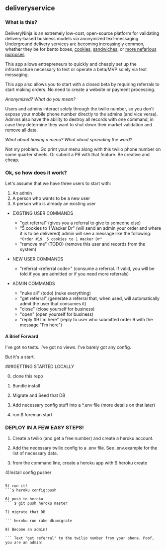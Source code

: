 ## deliveryservice

### What is this? 

DeliveryNinja is an extremely low-cost, open-source platform for validating delivery-based business models via anonymized text-messaging. Underground delivery services are becoming increasingly common, whether they be for bento boxes, [cookies](http://www.northbynorthwestern.com/story/magazine-project-cookie-by-catherine-rolfe/), [sandwiches](http://www.northbynorthwestern.com/story/michael-wilbon-on-journalism-and-nus-mythic-sandwi/), or [more nefarious purposes](http://apps.northbynorthwestern.com/magazine/2015/spring/trailblazin/)

This app allows entrepreneurs to quickly and cheaply set up the infrastructure
necessary to test or operate a beta/MVP solely via text messaging.


This app also allows you to start with a closed beta by requiring referrals to start making orders. No need to create a website or payment processing.  

*Anonymized? What do you mean?*

Users and admins interact solely through the twilio number, so you don't expose your mobile phone number directly to the admins (and vice versa). Admins also have the ability to destroy all records with one command, in case they determine they want to shut down their market validation and remove all data. 


*What about having a menu? What about spreading the word?*

Not my problem. Go print your menu along with this twilio phone number on some quarter sheets. Or submit a PR with that feature. Be creative and cheap. 


### Ok, so how does it work? 

Let's assume that we have three users to start with:

1) An admin
2) A person who wants to be a new user
3) A person who is already an existing user


- EXISTING USER COMMANDS
  - "get referral"
      (gives you a referral to give to someone else)
  - "5 cookies to 1 Wacker Dr" 
      (will send an admin your order and where it is to be delivered)
      admin will see a message like the following:
      ``` "Order #19  5 cookies to 1 Wacker Dr" ```
  - "remove me" (TODO)
      (remove this user and records from the system)

- NEW USER COMMANDS
   - "referral \<referral code\>"
     (consume a referral. If valid, you will be told if you are admitted or if you need more referrals)

- ADMIN COMMANDS
  - "nuke all" (todo) 
    (nuke everything)
  - "get referral"
    (generate a referral that, when used, will automatically admit the user that
     consumes it)
  - "close"
    (close yourself for business)
  - "open"
    (open yourself for business)
  - "reply #9 I'm here"
    (reply to user who submitted order 9 with the message "I'm here")




#### A Brief Forward

I've got no tests. I've got no views. I've barely got any config. 

But it's a start. 


###GETTING STARTED LOCALLY

0) clone this repo

1) Bundle install

2) Migrate and Seed that DB

3) Add necessary config stuff into a *.env file (more details on that later)

4) run $ foreman start

### DEPLOY IN A FEW EASY STEPS! 

1) Create a twilio (and get a free number) and create a heroku account. 

2) Add the necessary twilio config to a .env file. See .env.example for the list
of necessary data. 

3) from the command line, create a heroku app with $ heroku create

4)Install config pusher
```$ heroku plugins:install git://github.com/ddollar/heroku-config.git 

5) run it!
```$ heroku config:push

6) push to heroku
``` $ git push heroku master

7) migrate that DB

``` heroku run rake db:migrate

8) Become an admin!

``` Text "get referral" to the twilio number from your phone. Poof, you are an admin! 

